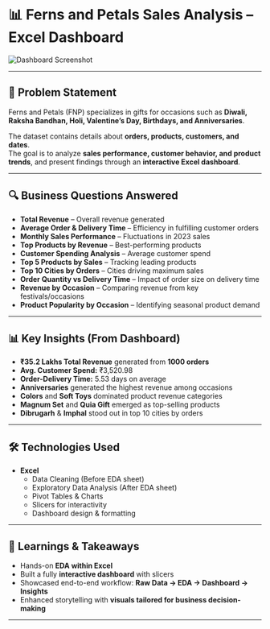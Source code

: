 # 📊 Ferns and Petals Sales Analysis – Excel Dashboard  

![Dashboard Screenshot](Dashboard/fnp-sales-dashboard.png)  

---

## 📝 Problem Statement  
Ferns and Petals (FNP) specializes in gifts for occasions such as **Diwali, Raksha Bandhan, Holi, Valentine’s Day, Birthdays, and Anniversaries**.  

The dataset contains details about **orders, products, customers, and dates**.  
The goal is to analyze **sales performance, customer behavior, and product trends**, and present findings through an **interactive Excel dashboard**.  

---

## 🔍 Business Questions Answered  
- **Total Revenue** – Overall revenue generated  
- **Average Order & Delivery Time** – Efficiency in fulfilling customer orders  
- **Monthly Sales Performance** – Fluctuations in 2023 sales  
- **Top Products by Revenue** – Best-performing products  
- **Customer Spending Analysis** – Average customer spend  
- **Top 5 Products by Sales** – Tracking leading products  
- **Top 10 Cities by Orders** – Cities driving maximum sales  
- **Order Quantity vs Delivery Time** – Impact of order size on delivery time  
- **Revenue by Occasion** – Comparing revenue from key festivals/occasions  
- **Product Popularity by Occasion** – Identifying seasonal product demand  

---

## 📊 Key Insights (From Dashboard)  
- **₹35.2 Lakhs Total Revenue** generated from **1000 orders**  
- **Avg. Customer Spend:** ₹3,520.98  
- **Order-Delivery Time:** 5.53 days on average  
- **Anniversaries** generated the highest revenue among occasions  
- **Colors** and **Soft Toys** dominated product revenue categories  
- **Magnum Set** and **Quia Gift** emerged as top-selling products  
- **Dibrugarh** & **Imphal** stood out in top 10 cities by orders  

---

## 🛠️ Technologies Used  
- **Excel**  
  - Data Cleaning (Before EDA sheet)  
  - Exploratory Data Analysis (After EDA sheet)  
  - Pivot Tables & Charts  
  - Slicers for interactivity  
  - Dashboard design & formatting  

---

## 🚀 Learnings & Takeaways  
- Hands-on **EDA within Excel**  
- Built a fully **interactive dashboard** with slicers  
- Showcased end-to-end workflow: **Raw Data → EDA → Dashboard → Insights**  
- Enhanced storytelling with **visuals tailored for business decision-making**  

---
